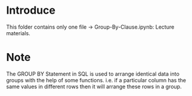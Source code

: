 # Introduce
This folder contains only one file -> Group-By-Clause.ipynb: Lecture materials.
# Note
The GROUP BY Statement in SQL is used to arrange identical data into groups with the help of some functions. i.e. if a particular column has the same values in different rows then it will arrange these rows in a group. 
